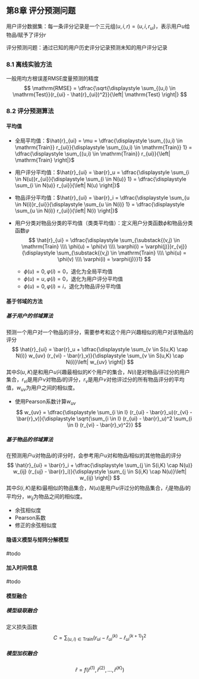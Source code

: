 ## 第8章 评分预测问题

用户评分数据集：每一条评分记录是一个三元组$(u,i,r) = (u,i,r_{ui})$，表示用户$u$给物品$i$赋予了评分$r$

评分预测问题：通过已知的用户历史评分记录预测未知的用户评分记录

### 8.1 离线实验方法

一般用均方根误差RMSE度量预测的精度
$$
\mathrm{RMSE} = \dfrac{\sqrt{\displaystyle \sum_{(u,i) \in \mathrm{Test}}(r_{ui} - \hat{r}_{ui})^2}}{\left| \mathrm{Test} \right|}
$$

### 8.2 评分预测算法

#### 平均值

- 全局平均值：$\hat{r}_{ui} = \mu = \dfrac{\displaystyle \sum_{(u,i) \in \mathrm{Train}} r_{ui}}{\displaystyle \sum_{(u,i) \in \mathrm{Train}} 1} = \dfrac{\displaystyle \sum_{(u,i) \in \mathrm{Train}} r_{ui}}{\left| \mathrm{Train} \right|}$

- 用户评分平均值：$\hat{r}_{ui} = \bar{r}_u = \dfrac{\displaystyle \sum_{i \in N(u)}r_{ui}}{\displaystyle \sum_{i \in N(u)} 1} = \dfrac{\displaystyle \sum_{i \in N(u)} r_{ui}}{\left| N(u) \right|}$

- 物品评分平均值：$\hat{r}_{ui} = \bar{r}_i = \dfrac{\displaystyle \sum_{u \in N(i)}r_{ui}}{\displaystyle \sum_{u \in N(i)} 1} = \dfrac{\displaystyle \sum_{u \in N(i)} r_{ui}}{\left| N(i) \right|}$

- 用户分类对物品分类的平均值（类类平均值）：定义用户分类函数$\phi$和物品分类函数$\varphi$
	$$
	\hat{r}_{ui} = \dfrac{\displaystyle \sum_{\substack{(v,j) \in \mathrm{Train} \\\\ \phi(u) = \phi(v) \\\\ \varphi(i) = \varphi(j)}}r_{vj}}{\displaystyle \sum_{\substack{(v,j) \in \mathrm{Train} \\\\ \phi(u) = \phi(v) \\\\ \varphi(i) = \varphi(j)}}1}
	$$

	- $\phi(u) = 0, \varphi(i) = 0$，退化为全局平均值
	- $\phi(u) = u, \varphi(i) = 0$，退化为用户评分平均值
	- $\phi(u) = 0, \varphi(i) = i$，退化为物品评分平均值

#### 基于邻域的方法

##### 基于用户的邻域算法

预测一个用户对一个物品的评分，需要参考和这个用户兴趣相似的用户对该物品的评分
$$
\hat{r}_{ui} = \bar{r}_u + \dfrac{\displaystyle \sum_{v \in S(u,K) \cap N(i)} w_{uv} (r_{vi} - \bar{r}_v)}{\displaystyle \sum_{v \in S(u,K) \cap N(i)}\left| w_{uv} \right|}
$$
其中$S(u, K)$是和用户$u$兴趣最相似的$K$个用户的集合，$N(i)$是对物品$i$评过分的用户集合，$r_{vi}$是用户$v$对物品$i$的评分，$r_v$是用户$v$对他评过分的所有物品评分的平均值，$w_{uv}$为用户之间的相似度。

- 使用Pearson系数计算$w_{uv}$
	$$
	w_{uv} = \dfrac{\displaystyle \sum_{i \in I} (r_{ui} - \bar{r}_u)(r_{vi} - \bar{r}_v)}{\displaystyle \sqrt{\sum_{i \in I} (r_{ui} - \bar{r}_u)^2 \sum_{i \in I} (r_{vi} - \bar{r}_v)^2}}
	$$

##### 基于物品的邻域算法

在预测用户$u$对物品$i$的评分时，会参考用户$u$对和物品$i$相似的其他物品的评分
$$
\hat{r}_{ui} = \bar{r}_i + \dfrac{\displaystyle \sum_{j \in S(i,K) \cap N(u)} w_{ij} (r_{uj} - \bar{r}_i)}{\displaystyle \sum_{j \in S(i,K) \cap N(u)}\left| w_{ij} \right|}
$$
其中$S(i,K)$是和$i$最相似的物品集合，$N(u)$是用户$u$评过分的物品集合，$\bar{r}_i$是物品$i$的平均分，$w_{ij}$为物品之间的相似度。

- 余弦相似度
- Pearson系数
- 修正的余弦相似度

#### 隐语义模型与矩阵分解模型

#todo

#### 加入时间信息

#todo

#### 模型融合

##### 模型级联融合

定义损失函数
$$
C = \sum_{(u,i) \in \mathrm{Train}} (r_{ui} - \hat{r}_{ui}^{(k)} - \hat{r}_{ui}^{(k+1)})^2
$$

##### 模型加权融合

$$
\hat{r} = f(\hat{r}^{(1)},\hat{r}^{(2)},\dots,\hat{r}^{(K)})
$$


